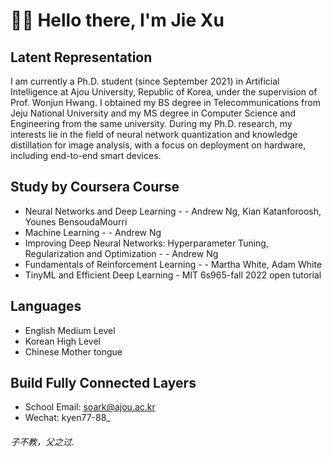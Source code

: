 # 👋👋 Hello there, I'm Jie Xu

## Latent Representation


I am currently a Ph.D. student (since September 2021) in Artificial Intelligence at Ajou University, Republic of Korea, under the supervision of Prof. Wonjun Hwang. I obtained my BS degree in Telecommunications from Jeju National University and my MS degree in Computer Science and Engineering from the same university. During my Ph.D. research, my interests lie in the field of neural network quantization and knowledge distillation for image analysis, with a focus on deployment on hardware, including end-to-end smart devices.

## Study by Coursera Course
* Neural Networks and Deep Learning - - Andrew Ng, Kian Katanforoosh, Younes BensoudaMourri
* Machine Learning - - Andrew Ng
* Improving Deep Neural Networks: Hyperparameter Tuning, Regularization and Optimization - - Andrew Ng
* Fundamentals of Reinforcement Learning - - Martha White, Adam White
* TinyML and Efficient Deep Learning - MIT 6s965-fall 2022 open tutorial

## Languages
* English Medium Level
* Korean High Level
* Chinese Mother tongue

## Build Fully Connected Layers
* School Email: soark@ajou.ac.kr
* Wechat: kyen77-88_

###### 子不教，父之过.
